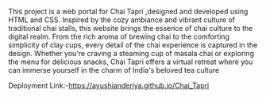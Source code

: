 This project is a web portal for Chai Tapri ,designed and developed using HTML and CSS. Inspired by the cozy ambiance and vibrant culture of traditional chai stalls, this website brings the essence of chai culture to the digital realm. From the rich aroma of brewing chai to the comforting simplicity of clay cups, every detail of the chai experience is captured in the design. Whether you're craving a steaming cup of masala chai or exploring the menu for delicious snacks, Chai Tapri offers a virtual retreat where you can immerse yourself in the charm of India's beloved tea culture

Deployment Link:-https://ayushianderiya.github.io/Chai_Tapri
